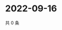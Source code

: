 # 2022-09-16

共 0 条

<!-- BEGIN WEIBO -->
<!-- 最后更新时间 Fri Sep 16 2022 12:28:00 GMT+0800 (China Standard Time) -->

<!-- END WEIBO -->
